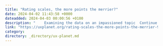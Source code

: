 ```yaml
---
title: "Rating scales, the more points the merrier?"
date: 2024-04-02 11:43:58 +0000
dateadded: 2024-04-03 00:00:56 +0100
description: "    Examining the data on an impassioned topic  Continue reading on UX Planet »  "
link: "https://uxplanet.org/rating-scales-the-more-points-the-merrier-975fa63fe5c7?source=rss----819cc2aaeee0---4"
category:
directory: _directory/ux-planet.md
---
```

